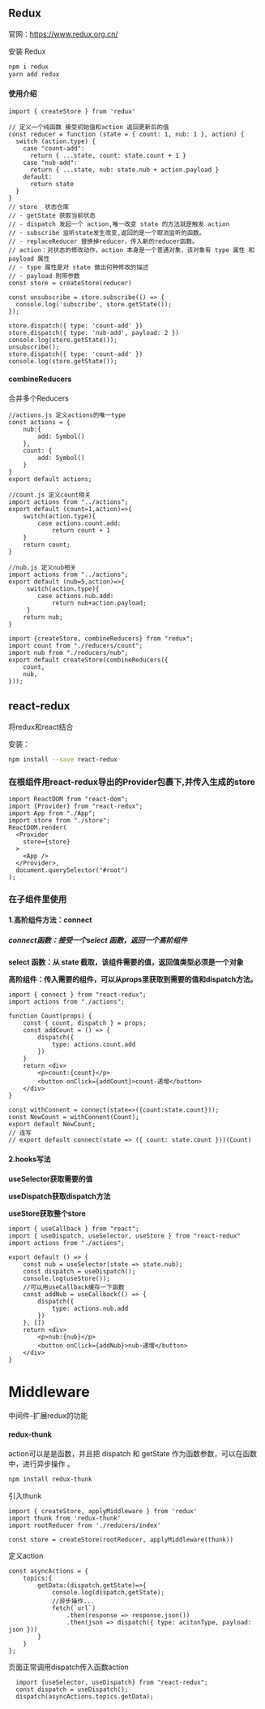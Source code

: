 ## Redux

官网：<https://www.redux.org.cn/>

安装 Redux

```bash
npm i redux 
yarn add redux 
```

#### 使用介绍

```tsx
import { createStore } from 'redux'

// 定义一个纯函数 接受初始值和action 返回更新后的值
const reducer = function (state = { count: 1, nub: 1 }, action) {
  switch (action.type) {
    case "count-add":
      return { ...state, count: state.count + 1 }
    case "nub-add":
      return { ...state, nub: state.nub + action.payload }
    default:
      return state
  }
}
// store  状态仓库
// - getState 获取当前状态
// - dispatch 发起一个 action,唯⼀改变 state 的⽅法就是触发 action
// - subscribe 监听state发生改变,返回的是一个取消监听的函数。
// - replaceReducer 替换掉reducer，传入新的reducer函数。
// action：对状态的修改动作，action 本身是一个普通对象，该对象有 type 属性 和 payload 属性
// - type 属性是对 state 做出何种修改的描述
// - payload 附带参数
const store = createStore(reducer)

const unsubscribe = store.subscribe(() => {
  console.log('subscribe', store.getState());
});

store.dispatch({ type: 'count-add' })
store.dispatch({ type: 'nub-add', payload: 2 })
console.log(store.getState());
unsubscribe();
store.dispatch({ type: 'count-add' })
console.log(store.getState());
```

#### combineReducers

合并多个Reducers

```tsx
//actions.js 定义actions的唯一type
const actions = {
    nub:{
        add: Symbol()
    },
    count: {
        add: Symbol()
    }
}
export default actions;
```

```tsx
//count.js 定义count相关
import actions from "../actions";
export default (count=1,action)=>{
    switch(action.type){
        case actions.count.add:
            return count + 1
    }
    return count;
}
```

```tsx
//nub.js 定义nub相关
import actions from "../actions";
export default (nub=5,action)=>{
     switch(action.type){
        case actions.nub.add:
            return nub+action.payload;
     }
    return nub;
}
```

```tsx
import {createStore, combineReducers} from "redux";
import count from "./reducers/count";
import nub from "./reducers/nub";
export default createStore(combineReducers({
    count,
    nub,
}));
```

## react-redux

将redux和react结合

安装：

```bash
npm install --save react-redux
```

### **在根组件用react-redux导出的Provider包裹下,并传入生成的store**

```tsx
import ReactDOM from "react-dom";
import {Provider} from "react-redux";
import App from "./App";
import store from "./store";
ReactDOM.render(
  <Provider
    store={store}
  >
    <App />
  </Provider>,
  document.querySelector("#root")
);
```

### 在子组件里使用

#### 1.高阶组件方法：connect

##### connect函数：接受一个select 函数，返回一个高阶组件

  **select 函数：从 state 截取，该组件需要的值，返回值类型必须是一个对象**

  **高阶组件：传入需要的组件，可以从props里获取到需要的值和dispatch方法。**

```tsx
import { connect } from "react-redux";
import actions from "./actions";

function Count(props) {
    const { count, dispatch } = props;
    const addCount = () => {
        dispatch({
            type: actions.count.add
        })
    }
    return <div>
        <p>count:{count}</p>
        <button onClick={addCount}>count-递增</button>
    </div>
}

const withConnent = connect(state=>({count:state.count}));
const NewCount = withConnent(Count);
export default NewCount;
// 连写
// export default connect(state => ({ count: state.count }))(Count)
```

#### 2.hooks写法

**useSelector获取需要的值**

**useDispatch获取dispatch方法**

**useStore获取整个store**

```tsx
import { useCallback } from "react";
import { useDispatch, useSelector, useStore } from "react-redux"
import actions from "./actions";

export default () => {
    const nub = useSelector(state => state.nub);
    const dispatch = useDispatch();
    console.log(useStore());
    //可以用useCallback缓存一下函数
    const addNub = useCallback(() => {
        dispatch({
            type: actions.nub.add
        })
    }, [])
    return <div>
        <p>nub:{nub}</p>
        <button onClick={addNub}>nub-递增</button>
    </div>
}
```

# Middleware

中间件-扩展redux的功能

#### redux-thunk

action可以是是函数，并且把 dispatch 和 getState 作为函数参数，可以在函数中，进⾏异步操作 。

```bash
npm install redux-thunk
```

引入thunk

```tsx
import { createStore, applyMiddleware } from 'redux'
import thunk from 'redux-thunk'
import rootReducer from './reducers/index'

const store = createStore(rootReducer, applyMiddleware(thunk))
```

定义action

```tsx
const asyncActions = {
    topics:{
        getData:(dispatch,getState)=>{
            console.log(dispatch,getState);
            //异步操作...
            fetch(`url`)
                .then(response => response.json())
                .then(json => dispatch({ type: acitonType, payload: json }))
        }
    }
};
```

页面正常调用dispatch传入函数action

```tsx
  import {useSelector, useDispatch} from "react-redux";
  const dispatch = useDispatch();
  dispatch(asyncActions.topics.getData);
```
